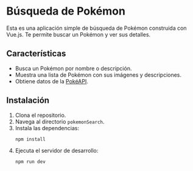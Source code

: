 # Búsqueda de Pokémon

Esta es una aplicación simple de búsqueda de Pokémon construida con Vue.js. Te permite buscar un Pokémon y ver sus detalles.

## Características

- Busca un Pokémon por nombre o descripción.
- Muestra una lista de Pokémon con sus imágenes y descripciones.
- Obtiene datos de la [PokéAPI](https://pokeapi.co/).

## Instalación

1.  Clona el repositorio.
2.  Navega al directorio `pokemonSearch`.
3.  Instala las dependencias:
    ```bash
    npm install
    ```
4.  Ejecuta el servidor de desarrollo:
    ```bash
    npm run dev
    ```
